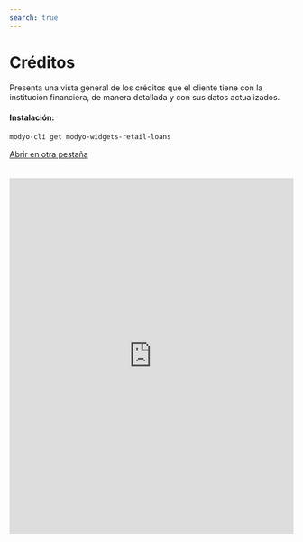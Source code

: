 ```yaml
---
search: true
---
```


# Créditos

Presenta una vista general de los créditos que el cliente tiene con la institución financiera, de manera detallada y con sus datos actualizados.

#### Instalación:

```bash
modyo-cli get modyo-widgets-retail-loans
```

[Abrir en otra pestaña](https://widgets-es.modyo.com/personas/creditos)

<iframe id="widgetFrame" src="https://widgets-es.modyo.com/personas/creditos" width="100%"  frameBorder="0" style="min-height:630px;overflow:auto;margin-top:20px;"/>

| Funcionalidad       | Descripción                                                                                                                                                                                                                 |
|:---------------------|:-----------------------------------------------------------------------------------------------------------------------------------------------------------------------------------------------------------------------------|
| Resumen de Créditos | Muestra la información de los créditos que el cliente tiene activos con el tipo de crédito, nombre, y número de solicitud.       |
| Detalle de Créditos | Al seleccionar un ítem, muestra más detalles del crédito. Los campos que muestra por default son: <ul><li>Nombre de producto</li><li>Numero de operación</li><li>Plazo de crédito pendiente</li><li>Monto bruto concedido</li><li>Saldo del credito</li><li>Valor de la cuota</li><li>Fecha próximo pago</li><li>Tasa de interés anual</li><li>CAE</li><li>Cargo automatico en</li><li>Numero de cuotas pagadas</li><li>Numero de cuotas pendientes</li><li>Monto vencido no pagado (UF)</li><li>Monto cargado por atrasos</li><li>Cobranza</li><li>Monto total atrasado</li></ul> |


<script>

  export default {
    mounted() {

      function setIframeHeightCO(id, ht) {
          var ifrm = document.getElementById(id);
          if(ifrm) {
            ifrm.style.height = ht + 4 + "px";
          }
      }
      // iframed document sends its height using postMessage
      function handleDocHeightMsg(e) {
          // check origin
          if ( e.origin === 'https://widgets-es.modyo.com' ) {
              // parse data
              var data = JSON.parse( e.data );

              console.log('data:', data)
              // check data object
              if ( data['docHeight'] ) {
                  setIframeHeightCO( 'widgetFrame', data['docHeight'] );
              } else {
                  setIframeHeightCO( 'widgetFrame', 700 );
              }
          }
      }

      // assign message handler
      if ( window.addEventListener ) {
          window.addEventListener('message', handleDocHeightMsg, false);
      }
    }
  }

</script>
